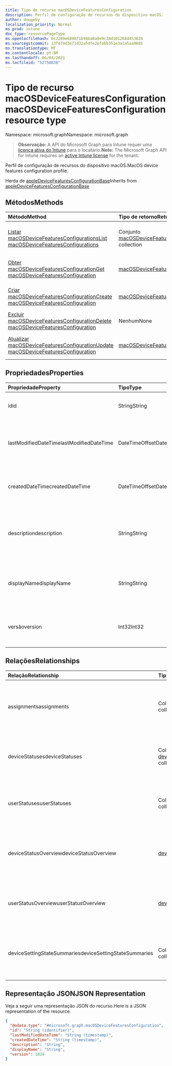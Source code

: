 ```yaml
---
title: Tipo de recurso macOSDeviceFeaturesConfiguration
description: Perfil de configuração de recursos do dispositivo macOS.
author: dougeby
localization_priority: Normal
ms.prod: intune
doc_type: resourcePageType
ms.openlocfilehash: 6c2289e6898f1b94ba0a9e9c38d101268d453826
ms.sourcegitcommit: 13f474d3e71d32a5dfe2efebb351e3a1a5aa9685
ms.translationtype: MT
ms.contentlocale: pt-BR
ms.lasthandoff: 06/04/2021
ms.locfileid: "52758838"
---
```

# <a name="macosdevicefeaturesconfiguration-resource-type"></a><span data-ttu-id="e4b9e-103">Tipo de recurso macOSDeviceFeaturesConfiguration</span><span class="sxs-lookup"><span data-stu-id="e4b9e-103">macOSDeviceFeaturesConfiguration resource type</span></span>

<span data-ttu-id="e4b9e-104">Namespace: microsoft.graph</span><span class="sxs-lookup"><span data-stu-id="e4b9e-104">Namespace: microsoft.graph</span></span>

> <span data-ttu-id="e4b9e-105">**Observação:** A API do Microsoft Graph para Intune requer uma [licença ativa do Intune](https://go.microsoft.com/fwlink/?linkid=839381) para o locatário.</span><span class="sxs-lookup"><span data-stu-id="e4b9e-105">**Note:** The Microsoft Graph API for Intune requires an [active Intune license](https://go.microsoft.com/fwlink/?linkid=839381) for the tenant.</span></span>

<span data-ttu-id="e4b9e-106">Perfil de configuração de recursos do dispositivo macOS.</span><span class="sxs-lookup"><span data-stu-id="e4b9e-106">MacOS device features configuration profile.</span></span>


<span data-ttu-id="e4b9e-107">Herda de [appleDeviceFeaturesConfigurationBase](../resources/intune-deviceconfig-appledevicefeaturesconfigurationbase.md)</span><span class="sxs-lookup"><span data-stu-id="e4b9e-107">Inherits from [appleDeviceFeaturesConfigurationBase](../resources/intune-deviceconfig-appledevicefeaturesconfigurationbase.md)</span></span>

## <a name="methods"></a><span data-ttu-id="e4b9e-108">Métodos</span><span class="sxs-lookup"><span data-stu-id="e4b9e-108">Methods</span></span>
|<span data-ttu-id="e4b9e-109">Método</span><span class="sxs-lookup"><span data-stu-id="e4b9e-109">Method</span></span>|<span data-ttu-id="e4b9e-110">Tipo de retorno</span><span class="sxs-lookup"><span data-stu-id="e4b9e-110">Return Type</span></span>|<span data-ttu-id="e4b9e-111">Descrição</span><span class="sxs-lookup"><span data-stu-id="e4b9e-111">Description</span></span>|
|:---|:---|:---|
|[<span data-ttu-id="e4b9e-112">Listar macOSDeviceFeaturesConfigurations</span><span class="sxs-lookup"><span data-stu-id="e4b9e-112">List macOSDeviceFeaturesConfigurations</span></span>](../api/intune-deviceconfig-macosdevicefeaturesconfiguration-list.md)|<span data-ttu-id="e4b9e-113">Conjunto [macOSDeviceFeaturesConfiguration](../resources/intune-deviceconfig-macosdevicefeaturesconfiguration.md)</span><span class="sxs-lookup"><span data-stu-id="e4b9e-113">[macOSDeviceFeaturesConfiguration](../resources/intune-deviceconfig-macosdevicefeaturesconfiguration.md) collection</span></span>|<span data-ttu-id="e4b9e-114">Listar propriedades e relações de objetos de [macOSDeviceFeaturesConfiguration](../resources/intune-deviceconfig-macosdevicefeaturesconfiguration.md).</span><span class="sxs-lookup"><span data-stu-id="e4b9e-114">List properties and relationships of the [macOSDeviceFeaturesConfiguration](../resources/intune-deviceconfig-macosdevicefeaturesconfiguration.md) objects.</span></span>|
|[<span data-ttu-id="e4b9e-115">Obter macOSDeviceFeaturesConfiguration</span><span class="sxs-lookup"><span data-stu-id="e4b9e-115">Get macOSDeviceFeaturesConfiguration</span></span>](../api/intune-deviceconfig-macosdevicefeaturesconfiguration-get.md)|[<span data-ttu-id="e4b9e-116">macOSDeviceFeaturesConfiguration</span><span class="sxs-lookup"><span data-stu-id="e4b9e-116">macOSDeviceFeaturesConfiguration</span></span>](../resources/intune-deviceconfig-macosdevicefeaturesconfiguration.md)|<span data-ttu-id="e4b9e-117">Ler propriedades e relações de objetos de [macOSDeviceFeaturesConfiguration](../resources/intune-deviceconfig-macosdevicefeaturesconfiguration.md).</span><span class="sxs-lookup"><span data-stu-id="e4b9e-117">Read properties and relationships of the [macOSDeviceFeaturesConfiguration](../resources/intune-deviceconfig-macosdevicefeaturesconfiguration.md) object.</span></span>|
|[<span data-ttu-id="e4b9e-118">Criar macOSDeviceFeaturesConfiguration</span><span class="sxs-lookup"><span data-stu-id="e4b9e-118">Create macOSDeviceFeaturesConfiguration</span></span>](../api/intune-deviceconfig-macosdevicefeaturesconfiguration-create.md)|[<span data-ttu-id="e4b9e-119">macOSDeviceFeaturesConfiguration</span><span class="sxs-lookup"><span data-stu-id="e4b9e-119">macOSDeviceFeaturesConfiguration</span></span>](../resources/intune-deviceconfig-macosdevicefeaturesconfiguration.md)|<span data-ttu-id="e4b9e-120">Criar um novo objeto de [macOSDeviceFeaturesConfiguration](../resources/intune-deviceconfig-macosdevicefeaturesconfiguration.md).</span><span class="sxs-lookup"><span data-stu-id="e4b9e-120">Create a new [macOSDeviceFeaturesConfiguration](../resources/intune-deviceconfig-macosdevicefeaturesconfiguration.md) object.</span></span>|
|[<span data-ttu-id="e4b9e-121">Excluir macOSDeviceFeaturesConfiguration</span><span class="sxs-lookup"><span data-stu-id="e4b9e-121">Delete macOSDeviceFeaturesConfiguration</span></span>](../api/intune-deviceconfig-macosdevicefeaturesconfiguration-delete.md)|<span data-ttu-id="e4b9e-122">Nenhum</span><span class="sxs-lookup"><span data-stu-id="e4b9e-122">None</span></span>|<span data-ttu-id="e4b9e-123">Excluir [macOSDeviceFeaturesConfiguration](../resources/intune-deviceconfig-macosdevicefeaturesconfiguration.md).</span><span class="sxs-lookup"><span data-stu-id="e4b9e-123">Deletes a [macOSDeviceFeaturesConfiguration](../resources/intune-deviceconfig-macosdevicefeaturesconfiguration.md).</span></span>|
|[<span data-ttu-id="e4b9e-124">Atualizar macOSDeviceFeaturesConfiguration</span><span class="sxs-lookup"><span data-stu-id="e4b9e-124">Update macOSDeviceFeaturesConfiguration</span></span>](../api/intune-deviceconfig-macosdevicefeaturesconfiguration-update.md)|[<span data-ttu-id="e4b9e-125">macOSDeviceFeaturesConfiguration</span><span class="sxs-lookup"><span data-stu-id="e4b9e-125">macOSDeviceFeaturesConfiguration</span></span>](../resources/intune-deviceconfig-macosdevicefeaturesconfiguration.md)|<span data-ttu-id="e4b9e-126">Atualizar as propriedades de um objeto de [macOSDeviceFeaturesConfiguration](../resources/intune-deviceconfig-macosdevicefeaturesconfiguration.md).</span><span class="sxs-lookup"><span data-stu-id="e4b9e-126">Update the properties of a [macOSDeviceFeaturesConfiguration](../resources/intune-deviceconfig-macosdevicefeaturesconfiguration.md) object.</span></span>|

## <a name="properties"></a><span data-ttu-id="e4b9e-127">Propriedades</span><span class="sxs-lookup"><span data-stu-id="e4b9e-127">Properties</span></span>
|<span data-ttu-id="e4b9e-128">Propriedade</span><span class="sxs-lookup"><span data-stu-id="e4b9e-128">Property</span></span>|<span data-ttu-id="e4b9e-129">Tipo</span><span class="sxs-lookup"><span data-stu-id="e4b9e-129">Type</span></span>|<span data-ttu-id="e4b9e-130">Descrição</span><span class="sxs-lookup"><span data-stu-id="e4b9e-130">Description</span></span>|
|:---|:---|:---|
|<span data-ttu-id="e4b9e-131">id</span><span class="sxs-lookup"><span data-stu-id="e4b9e-131">id</span></span>|<span data-ttu-id="e4b9e-132">String</span><span class="sxs-lookup"><span data-stu-id="e4b9e-132">String</span></span>|<span data-ttu-id="e4b9e-133">Chave da entidade.</span><span class="sxs-lookup"><span data-stu-id="e4b9e-133">Key of the entity.</span></span> <span data-ttu-id="e4b9e-134">Herdada de [deviceConfiguration](../resources/intune-deviceconfig-deviceconfiguration.md)</span><span class="sxs-lookup"><span data-stu-id="e4b9e-134">Inherited from [deviceConfiguration](../resources/intune-deviceconfig-deviceconfiguration.md)</span></span>|
|<span data-ttu-id="e4b9e-135">lastModifiedDateTime</span><span class="sxs-lookup"><span data-stu-id="e4b9e-135">lastModifiedDateTime</span></span>|<span data-ttu-id="e4b9e-136">DateTimeOffset</span><span class="sxs-lookup"><span data-stu-id="e4b9e-136">DateTimeOffset</span></span>|<span data-ttu-id="e4b9e-137">DateTime da última modificação do objeto.</span><span class="sxs-lookup"><span data-stu-id="e4b9e-137">DateTime the object was last modified.</span></span> <span data-ttu-id="e4b9e-138">Herdada de [deviceConfiguration](../resources/intune-deviceconfig-deviceconfiguration.md)</span><span class="sxs-lookup"><span data-stu-id="e4b9e-138">Inherited from [deviceConfiguration](../resources/intune-deviceconfig-deviceconfiguration.md)</span></span>|
|<span data-ttu-id="e4b9e-139">createdDateTime</span><span class="sxs-lookup"><span data-stu-id="e4b9e-139">createdDateTime</span></span>|<span data-ttu-id="e4b9e-140">DateTimeOffset</span><span class="sxs-lookup"><span data-stu-id="e4b9e-140">DateTimeOffset</span></span>|<span data-ttu-id="e4b9e-141">DateTime em que o objeto foi criado.</span><span class="sxs-lookup"><span data-stu-id="e4b9e-141">DateTime the object was created.</span></span> <span data-ttu-id="e4b9e-142">Herdada de [deviceConfiguration](../resources/intune-deviceconfig-deviceconfiguration.md)</span><span class="sxs-lookup"><span data-stu-id="e4b9e-142">Inherited from [deviceConfiguration](../resources/intune-deviceconfig-deviceconfiguration.md)</span></span>|
|<span data-ttu-id="e4b9e-143">description</span><span class="sxs-lookup"><span data-stu-id="e4b9e-143">description</span></span>|<span data-ttu-id="e4b9e-144">String</span><span class="sxs-lookup"><span data-stu-id="e4b9e-144">String</span></span>|<span data-ttu-id="e4b9e-145">O administrador forneceu a descrição da Configuração do dispositivo.</span><span class="sxs-lookup"><span data-stu-id="e4b9e-145">Admin provided description of the Device Configuration.</span></span> <span data-ttu-id="e4b9e-146">Herdada de [deviceConfiguration](../resources/intune-deviceconfig-deviceconfiguration.md)</span><span class="sxs-lookup"><span data-stu-id="e4b9e-146">Inherited from [deviceConfiguration](../resources/intune-deviceconfig-deviceconfiguration.md)</span></span>|
|<span data-ttu-id="e4b9e-147">displayName</span><span class="sxs-lookup"><span data-stu-id="e4b9e-147">displayName</span></span>|<span data-ttu-id="e4b9e-148">String</span><span class="sxs-lookup"><span data-stu-id="e4b9e-148">String</span></span>|<span data-ttu-id="e4b9e-149">O administrador forneceu o nome da Configuração do dispositivo.</span><span class="sxs-lookup"><span data-stu-id="e4b9e-149">Admin provided name of the device configuration.</span></span> <span data-ttu-id="e4b9e-150">Herdada de [deviceConfiguration](../resources/intune-deviceconfig-deviceconfiguration.md)</span><span class="sxs-lookup"><span data-stu-id="e4b9e-150">Inherited from [deviceConfiguration](../resources/intune-deviceconfig-deviceconfiguration.md)</span></span>|
|<span data-ttu-id="e4b9e-151">versão</span><span class="sxs-lookup"><span data-stu-id="e4b9e-151">version</span></span>|<span data-ttu-id="e4b9e-152">Int32</span><span class="sxs-lookup"><span data-stu-id="e4b9e-152">Int32</span></span>|<span data-ttu-id="e4b9e-153">Versão da configuração do dispositivo.</span><span class="sxs-lookup"><span data-stu-id="e4b9e-153">Version of the device configuration.</span></span> <span data-ttu-id="e4b9e-154">Herdada de [deviceConfiguration](../resources/intune-deviceconfig-deviceconfiguration.md)</span><span class="sxs-lookup"><span data-stu-id="e4b9e-154">Inherited from [deviceConfiguration](../resources/intune-deviceconfig-deviceconfiguration.md)</span></span>|

## <a name="relationships"></a><span data-ttu-id="e4b9e-155">Relações</span><span class="sxs-lookup"><span data-stu-id="e4b9e-155">Relationships</span></span>
|<span data-ttu-id="e4b9e-156">Relação</span><span class="sxs-lookup"><span data-stu-id="e4b9e-156">Relationship</span></span>|<span data-ttu-id="e4b9e-157">Tipo</span><span class="sxs-lookup"><span data-stu-id="e4b9e-157">Type</span></span>|<span data-ttu-id="e4b9e-158">Descrição</span><span class="sxs-lookup"><span data-stu-id="e4b9e-158">Description</span></span>|
|:---|:---|:---|
|<span data-ttu-id="e4b9e-159">assignments</span><span class="sxs-lookup"><span data-stu-id="e4b9e-159">assignments</span></span>|<span data-ttu-id="e4b9e-160">Coleção [deviceConfigurationAssignment](../resources/intune-deviceconfig-deviceconfigurationassignment.md)</span><span class="sxs-lookup"><span data-stu-id="e4b9e-160">[deviceConfigurationAssignment](../resources/intune-deviceconfig-deviceconfigurationassignment.md) collection</span></span>|<span data-ttu-id="e4b9e-161">A lista de atribuições para o perfil de configuração do dispositivo.</span><span class="sxs-lookup"><span data-stu-id="e4b9e-161">The list of assignments for the device configuration profile.</span></span> <span data-ttu-id="e4b9e-162">Herdada de [deviceConfiguration](../resources/intune-deviceconfig-deviceconfiguration.md)</span><span class="sxs-lookup"><span data-stu-id="e4b9e-162">Inherited from [deviceConfiguration](../resources/intune-deviceconfig-deviceconfiguration.md)</span></span>|
|<span data-ttu-id="e4b9e-163">deviceStatuses</span><span class="sxs-lookup"><span data-stu-id="e4b9e-163">deviceStatuses</span></span>|<span data-ttu-id="e4b9e-164">Coleção [deviceConfigurationDeviceStatus](../resources/intune-deviceconfig-deviceconfigurationdevicestatus.md)</span><span class="sxs-lookup"><span data-stu-id="e4b9e-164">[deviceConfigurationDeviceStatus](../resources/intune-deviceconfig-deviceconfigurationdevicestatus.md) collection</span></span>|<span data-ttu-id="e4b9e-165">Status da instalação da configuração de dispositivo por dispositivo.</span><span class="sxs-lookup"><span data-stu-id="e4b9e-165">Device configuration installation status by device.</span></span> <span data-ttu-id="e4b9e-166">Herdada de [deviceConfiguration](../resources/intune-deviceconfig-deviceconfiguration.md)</span><span class="sxs-lookup"><span data-stu-id="e4b9e-166">Inherited from [deviceConfiguration](../resources/intune-deviceconfig-deviceconfiguration.md)</span></span>|
|<span data-ttu-id="e4b9e-167">userStatuses</span><span class="sxs-lookup"><span data-stu-id="e4b9e-167">userStatuses</span></span>|<span data-ttu-id="e4b9e-168">Coleção [deviceConfigurationUserStatus](../resources/intune-deviceconfig-deviceconfigurationuserstatus.md)</span><span class="sxs-lookup"><span data-stu-id="e4b9e-168">[deviceConfigurationUserStatus](../resources/intune-deviceconfig-deviceconfigurationuserstatus.md) collection</span></span>|<span data-ttu-id="e4b9e-169">Status da instalação de configuração do dispositivo pelo usuário.</span><span class="sxs-lookup"><span data-stu-id="e4b9e-169">Device configuration installation status by user.</span></span> <span data-ttu-id="e4b9e-170">Herdada de [deviceConfiguration](../resources/intune-deviceconfig-deviceconfiguration.md)</span><span class="sxs-lookup"><span data-stu-id="e4b9e-170">Inherited from [deviceConfiguration](../resources/intune-deviceconfig-deviceconfiguration.md)</span></span>|
|<span data-ttu-id="e4b9e-171">deviceStatusOverview</span><span class="sxs-lookup"><span data-stu-id="e4b9e-171">deviceStatusOverview</span></span>|[<span data-ttu-id="e4b9e-172">deviceConfigurationDeviceOverview</span><span class="sxs-lookup"><span data-stu-id="e4b9e-172">deviceConfigurationDeviceOverview</span></span>](../resources/intune-deviceconfig-deviceconfigurationdeviceoverview.md)|<span data-ttu-id="e4b9e-173">Visão geral de status de dispositivos para Configuração de Dispositivo. Herdado de [deviceConfiguration](../resources/intune-deviceconfig-deviceconfiguration.md)</span><span class="sxs-lookup"><span data-stu-id="e4b9e-173">Device Configuration devices status overview Inherited from [deviceConfiguration](../resources/intune-deviceconfig-deviceconfiguration.md)</span></span>|
|<span data-ttu-id="e4b9e-174">userStatusOverview</span><span class="sxs-lookup"><span data-stu-id="e4b9e-174">userStatusOverview</span></span>|[<span data-ttu-id="e4b9e-175">deviceConfigurationUserOverview</span><span class="sxs-lookup"><span data-stu-id="e4b9e-175">deviceConfigurationUserOverview</span></span>](../resources/intune-deviceconfig-deviceconfigurationuseroverview.md)|<span data-ttu-id="e4b9e-176">Visão geral de status de usuários para Configuração de Dispositivo. Herdado de [deviceConfiguration](../resources/intune-deviceconfig-deviceconfiguration.md)</span><span class="sxs-lookup"><span data-stu-id="e4b9e-176">Device Configuration users status overview Inherited from [deviceConfiguration](../resources/intune-deviceconfig-deviceconfiguration.md)</span></span>|
|<span data-ttu-id="e4b9e-177">deviceSettingStateSummaries</span><span class="sxs-lookup"><span data-stu-id="e4b9e-177">deviceSettingStateSummaries</span></span>|<span data-ttu-id="e4b9e-178">Coleção [settingStateDeviceSummary](../resources/intune-deviceconfig-settingstatedevicesummary.md)</span><span class="sxs-lookup"><span data-stu-id="e4b9e-178">[settingStateDeviceSummary](../resources/intune-deviceconfig-settingstatedevicesummary.md) collection</span></span>|<span data-ttu-id="e4b9e-179">Visão geral de dispositivos de configuração para Configuração de Dispositivo. Herdado de [deviceConfiguration](../resources/intune-deviceconfig-deviceconfiguration.md)</span><span class="sxs-lookup"><span data-stu-id="e4b9e-179">Device Configuration Setting State Device Summary Inherited from [deviceConfiguration](../resources/intune-deviceconfig-deviceconfiguration.md)</span></span>|

## <a name="json-representation"></a><span data-ttu-id="e4b9e-180">Representação JSON</span><span class="sxs-lookup"><span data-stu-id="e4b9e-180">JSON Representation</span></span>
<span data-ttu-id="e4b9e-181">Veja a seguir uma representação JSON do recurso.</span><span class="sxs-lookup"><span data-stu-id="e4b9e-181">Here is a JSON representation of the resource.</span></span>
<!-- {
  "blockType": "resource",
  "keyProperty": "id",
  "@odata.type": "microsoft.graph.macOSDeviceFeaturesConfiguration"
}
-->
``` json
{
  "@odata.type": "#microsoft.graph.macOSDeviceFeaturesConfiguration",
  "id": "String (identifier)",
  "lastModifiedDateTime": "String (timestamp)",
  "createdDateTime": "String (timestamp)",
  "description": "String",
  "displayName": "String",
  "version": 1024
}
```




